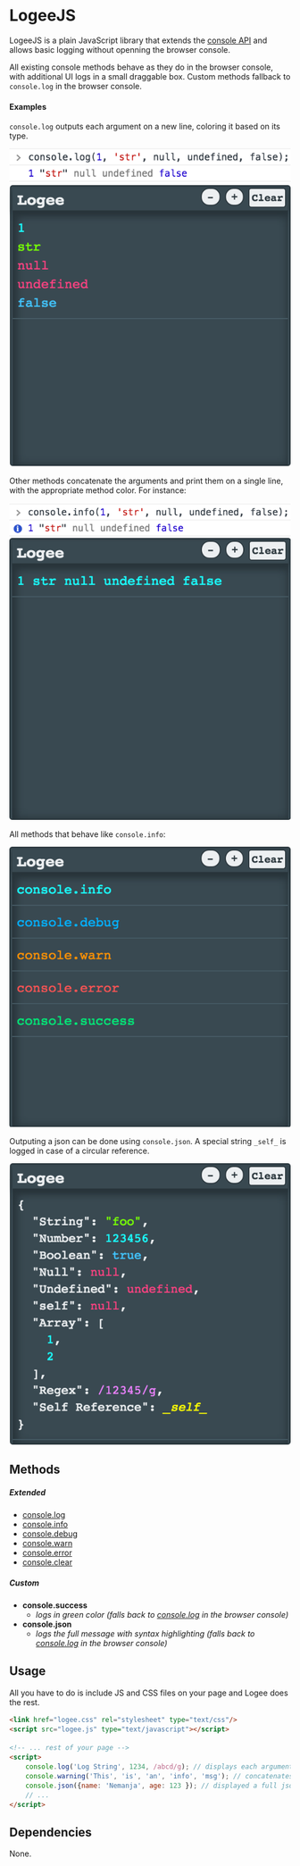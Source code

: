 # LogeeJS 

LogeeJS is a plain JavaScript library that extends the [console API](https://developer.chrome.com/devtools/docs/console-api) and allows basic logging without openning the browser console.

All existing console methods behave as they do in the browser console, with additional UI logs in a small draggable box.
Custom methods fallback to `console.log` in the browser console.

#### Examples

`console.log` outputs each argument on a new line, coloring it based on its type.

![Console Log](https://raw.githubusercontent.com/nem035/logee.js/master/screenshots/console-log.png)
![Logee Log](https://raw.githubusercontent.com/nem035/logee.js/master/screenshots/logee-log.png)

Other methods concatenate the arguments and print them on a single line, with the appropriate method color. For instance:

![Console Info](https://raw.githubusercontent.com/nem035/logee.js/master/screenshots/console-info.png)
![Logee Info](https://raw.githubusercontent.com/nem035/logee.js/master/screenshots/logee-info.png)

All methods that behave like `console.info`:

![Log Methods](https://raw.githubusercontent.com/nem035/logee.js/master/screenshots/methods.png)

Outputing a json can be done using `console.json`. A special string `_self_` is logged in case of a circular reference.

![Console Json](https://raw.githubusercontent.com/nem035/logee.js/master/screenshots/logee-json.png)


## Methods

##### Extended
* [console.log](https://developer.chrome.com/devtools/docs/console-api#consolelog)
* [console.info](https://developer.chrome.com/devtools/docs/console-api#consoleinfo)
* [console.debug](https://developer.chrome.com/devtools/docs/console-api#consoledebug)
* [console.warn](https://developer.chrome.com/devtools/docs/console-api#consolewarn)
* [console.error](https://developer.chrome.com/devtools/docs/console-api#consoleerror)
* [console.clear](https://developer.chrome.com/devtools/docs/console-api#consoleclear)

##### Custom
* **console.success** 
	* *logs in green color (falls back to [console.log](https://developer.chrome.com/devtools/docs/console-api#consolelog) in the browser console)*
* **console.json**	 
	* *logs the full message with syntax highlighting (falls back to [console.log](https://developer.chrome.com/devtools/docs/console-api#consolelog) in the browser console)*

## Usage

All you have to do is include JS and CSS files on your page and Logee does the rest.

```html
<link href="logee.css" rel="stylesheet" type="text/css"/>
<script src="logee.js" type="text/javascript"></script>

<!-- ... rest of your page -->
<script>
	console.log('Log String', 1234, /abcd/g); // displays each argument on a new line, colored by its type
	console.warning('This', 'is', 'an', 'info', 'msg'); // concatenates all arguments and displays them as a single-spaced, orange, string
	console.json({name: 'Nemanja', age: 123 }); // displayed a full json with syntax highlighting
	// ...
</script>
```

## Dependencies

None.
